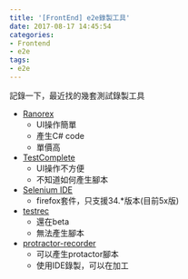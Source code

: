 ```yaml
---
title: '[FrontEnd] e2e錄製工具'
date: 2017-08-17 14:45:54
categories:
- Frontend
- e2e
tags:
- e2e
---
```


記錄一下，最近找的幾套測試錄製工具

<!--more-->

* [Ranorex](https://www.ranorex.com/)
  * UI操作簡單
  * 產生C# code
  * 單價高
* [TestComplete](https://smartbear.com/product/testcomplete/overview/)
  * UI操作不方便
  * 不知道如何產生腳本
* [Selenium IDE](http://www.seleniumhq.org/projects/ide/)
  * firefox套件，只支援34.*版本(目前5x版)
* [testrec](https://testrec.com/)
  * 還在beta
  * 無法產生腳本
* [protractor-recorder](https://github.com/ealves/protractor-recorder)
  * 可以產生protactor腳本
  * 使用IDE錄製，可以在加工

